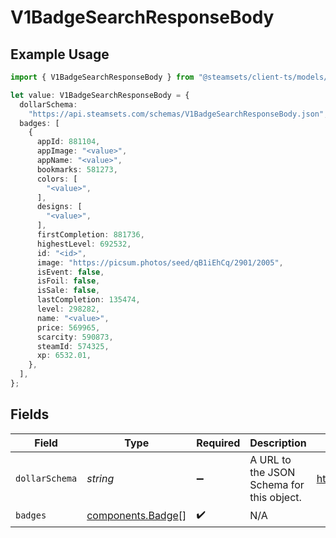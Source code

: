 # V1BadgeSearchResponseBody

## Example Usage

```typescript
import { V1BadgeSearchResponseBody } from "@steamsets/client-ts/models/components";

let value: V1BadgeSearchResponseBody = {
  dollarSchema:
    "https://api.steamsets.com/schemas/V1BadgeSearchResponseBody.json",
  badges: [
    {
      appId: 881104,
      appImage: "<value>",
      appName: "<value>",
      bookmarks: 581273,
      colors: [
        "<value>",
      ],
      designs: [
        "<value>",
      ],
      firstCompletion: 881736,
      highestLevel: 692532,
      id: "<id>",
      image: "https://picsum.photos/seed/qB1iEhCq/2901/2005",
      isEvent: false,
      isFoil: false,
      isSale: false,
      lastCompletion: 135474,
      level: 298282,
      name: "<value>",
      price: 569965,
      scarcity: 590873,
      steamId: 574325,
      xp: 6532.01,
    },
  ],
};
```

## Fields

| Field                                                            | Type                                                             | Required                                                         | Description                                                      | Example                                                          |
| ---------------------------------------------------------------- | ---------------------------------------------------------------- | ---------------------------------------------------------------- | ---------------------------------------------------------------- | ---------------------------------------------------------------- |
| `dollarSchema`                                                   | *string*                                                         | :heavy_minus_sign:                                               | A URL to the JSON Schema for this object.                        | https://api.steamsets.com/schemas/V1BadgeSearchResponseBody.json |
| `badges`                                                         | [components.Badge](../../models/components/badge.md)[]           | :heavy_check_mark:                                               | N/A                                                              |                                                                  |